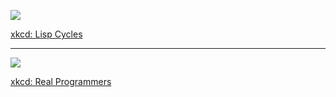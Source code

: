 ![](https://imgs.xkcd.com/comics/lisp_cycles.png)

[xkcd: Lisp Cycles](https://xkcd.com/297/)

---

![](https://imgs.xkcd.com/comics/real_programmers.png)

[xkcd: Real Programmers](https://xkcd.com/378/)


<!--
**geyslan/geyslan** is a ✨ _special_ ✨ repository because its `README.md` (this file) appears on your GitHub profile.

Here are some ideas to get you started:

- 🔭 I’m currently working on ...
- 🌱 I’m currently learning ...
- 👯 I’m looking to collaborate on ...
- 🤔 I’m looking for help with ...
- 💬 Ask me about ...
- 📫 How to reach me: ...
- 😄 Pronouns: ...
- ⚡ Fun fact: ...
-->

